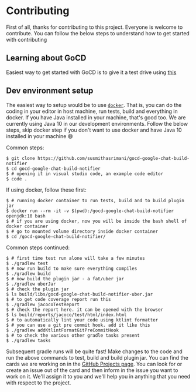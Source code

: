 # Contributing

First of all, thanks for contributing to this project. Everyone is welcome to contribute. 
You can follow the below steps to understand how to get started with contributing

## Learning about GoCD

Easiest way to get started with GoCD is to give it a test drive using [this](https://www.gocd.org/test-drive-gocd.html)

## Dev environment setup
The easiest way to setup would be to use [`docker`](https://docker.com). That is, you can do the coding in your editor in host machine,
run tests, build and everything in docker. If you have Java installed in your machine, that's good too.
We are currently using Java 10 in our development environments. Follow the below steps, skip docker step if you don't
want to use docker and have Java 10 installed in your machine 😄

Common steps:
```
$ git clone https://github.com/susmithasrimani/gocd-google-chat-build-notifier
$ cd gocd-google-chat-build-notifier
$ # opening it in visual studio code, an example code editor
$ code .
```

If using docker, follow these first:
```
$ # running docker container to run tests, build and to build plugin jar
$ docker run --rm -it -v $(pwd):/gocd-google-chat-build-notifier openjdk:10 bash
$ # if you are using docker, now you will be inside the bash shell of docker container
$ # go to mounted volume directory inside docker container
$ cd /gocd-google-chat-build-notifier/
```

Common steps continued:
```
$ # first time test run alone will take a few minutes
$ ./gradlew test
$ # now run build to make sure everything compiles
$ ./gradlew build
$ # now build the plugin jar - a fat/uber jar
$ ./gradlew uberJar
$ # check the plugin jar
$ ls build/libs/gocd-google-chat-build-notifier-uber.jar
$ # to get code coverage report run this
$ ./gradlew jacocoTestReport
$ # check the report here. it can be opened with the browser
$ ls build/reports/jacoco/test/html/index.html
$ # to automatically lint your code using ktlint formatter
$ # you can use a git pre commit hook. add it like this
$ ./gradlew addKtlintFormatGitPreCommitHook
$ # to check the various other gradle tasks present
$ ./gradlew tasks
```

Subsequent gradle runs will be quite fast! Make changes to the code and run the 
above commands to test, build and build plugin jar. You can find the cards we are
working on in the [GitHub Projects page](https://github.com/susmithasrimani/gocd-google-chat-build-notifier/projects).
You can look for or create an issue out of the card and then inform in the issue you want to work on it.
We'll assign it to you and we'll help you in anything that you need with respect to the project.
